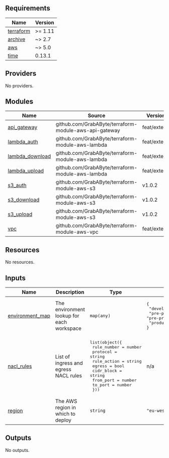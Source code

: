 <!-- BEGIN_TF_DOCS -->
## Requirements

| Name | Version |
|------|---------|
| <a name="requirement_terraform"></a> [terraform](#requirement\_terraform) | >= 1.11 |
| <a name="requirement_archive"></a> [archive](#requirement\_archive) | ~> 2.7 |
| <a name="requirement_aws"></a> [aws](#requirement\_aws) | ~> 5.0 |
| <a name="requirement_time"></a> [time](#requirement\_time) | 0.13.1 |

## Providers

No providers.

## Modules

| Name | Source | Version |
|------|--------|---------|
| <a name="module_api_gateway"></a> [api\_gateway](#module\_api\_gateway) | github.com/GrabAByte/terraform-module-aws-api-gateway | feat/extend |
| <a name="module_lambda_auth"></a> [lambda\_auth](#module\_lambda\_auth) | github.com/GrabAByte/terraform-module-aws-lambda | feat/extend |
| <a name="module_lambda_download"></a> [lambda\_download](#module\_lambda\_download) | github.com/GrabAByte/terraform-module-aws-lambda | feat/extend |
| <a name="module_lambda_upload"></a> [lambda\_upload](#module\_lambda\_upload) | github.com/GrabAByte/terraform-module-aws-lambda | feat/extend |
| <a name="module_s3_auth"></a> [s3\_auth](#module\_s3\_auth) | github.com/GrabAByte/terraform-module-aws-s3 | v1.0.2 |
| <a name="module_s3_download"></a> [s3\_download](#module\_s3\_download) | github.com/GrabAByte/terraform-module-aws-s3 | v1.0.2 |
| <a name="module_s3_upload"></a> [s3\_upload](#module\_s3\_upload) | github.com/GrabAByte/terraform-module-aws-s3 | v1.0.2 |
| <a name="module_vpc"></a> [vpc](#module\_vpc) | github.com/GrabAByte/terraform-module-aws-vpc | feat/extend |

## Resources

No resources.

## Inputs

| Name | Description | Type | Default | Required |
|------|-------------|------|---------|:--------:|
| <a name="input_environment_map"></a> [environment\_map](#input\_environment\_map) | The environment lookup for each workspace | `map(any)` | <pre>{<br/>  "development": "development",<br/>  "pre-production": "pre-production",<br/>  "production": "production"<br/>}</pre> | no |
| <a name="input_nacl_rules"></a> [nacl\_rules](#input\_nacl\_rules) | List of ingress and egress NACL rules | <pre>list(object({<br/>    rule_number = number<br/>    protocol    = string<br/>    rule_action = string<br/>    egress      = bool<br/>    cidr_block  = string<br/>    from_port   = number<br/>    to_port     = number<br/>  }))</pre> | n/a | yes |
| <a name="input_region"></a> [region](#input\_region) | The AWS region in which to deploy | `string` | `"eu-west-2"` | no |

## Outputs

No outputs.
<!-- END_TF_DOCS -->